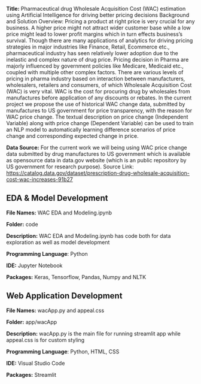 




**Title:** Pharmaceutical drug Wholesale Acquisition Cost (WAC) estimation using Artificial Intelligence for driving better pricing decisions
Background and Solution Overview:  Pricing a product at right price is very crucial for any business. A higher price might not attract wider customer base while a low price might lead to lower profit margins which in turn effects business’s survival. Though there are many applications of analytics for driving pricing strategies in major industries like Finance, Retail, Ecommerce etc., pharmaceutical industry has seen relatively lower adoption due to the inelastic and complex nature of drug price. Pricing decision in Pharma are majorly influenced by government policies like Medicare, Medicaid etc., coupled with multiple other complex factors. There are various levels of pricing in pharma industry based on interaction between manufacturers, wholesalers, retailers and consumers, of which Wholesale Acquisition Cost (WAC) is very vital. WAC is the cost for procuring drug by wholesales from manufactures before application of any discounts or rebates. In the current project we propose the use of historical WAC change data, submitted by manufactures to US government for price transparency, with the reason for WAC price change. The textual description on price change (Independent Variable) along with price change (Dependent Variable) can be used to train an NLP model to automatically learning difference scenarios of price change and corresponding expected change in price.

**Data Source:**
For the current work we will being using WAC price change data submitted by drug manufactures to US government which is available as opensource data in data.gov website (which is an public repository by US government for research purpose). 
Source Link: https://catalog.data.gov/dataset/prescription-drug-wholesale-acquisition-cost-wac-increases-91b27







## EDA & Model Development

**File Names:** WAC EDA and Modeling.ipynb

**Folder:** code

**Description:** WAC EDA and Modeling.ipynb has code both for data
exploration as well as model development

**Programming Language**: Python

**IDE:** Jupyter Notebook

**Packages:** Keras, Tensorflow, Pandas, Numpy and NLTK


## Web Application Development

**File Names:** wacApp.py and appeal.css

**Folder:** app/wacApp

**Description:** wacApp.py is the main file for running streamlit app
while appeal.css is for custom styling

**Programming Language**: Python, HTML, CSS

**IDE:** Visual Studio Code

**Packages:** Streamlit
